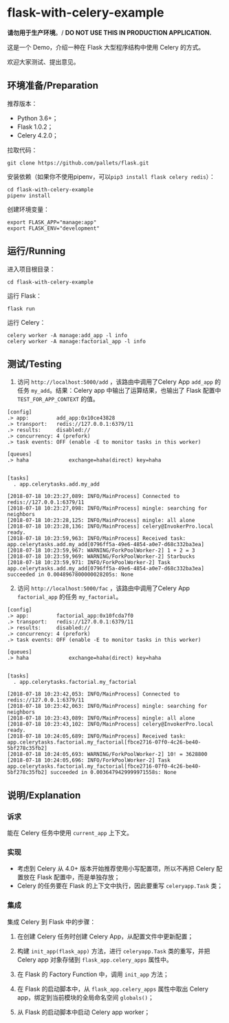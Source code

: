 # flask-with-celery-example
**请勿用于生产环境**。/ **DO NOT USE THIS IN PRODUCTION APPLICATION.**

这是一个 Demo，介绍一种在 Flask 大型程序结构中使用 Celery 的方式。

欢迎大家测试、提出意见。

## 环境准备/Preparation

推荐版本：

- Python 3.6+；
- Flask 1.0.2；
- Celery 4.2.0；

拉取代码：

```
git clone https://github.com/pallets/flask.git
```

安装依赖（如果你不使用pipenv，可以`pip3 install flask celery redis`）：

```
cd flask-with-celery-example
pipenv install
```

创建环境变量：

```
export FLASK_APP="manage:app"
export FLASK_ENV="development"
```

## 运行/Running

进入项目根目录：

```
cd flask-with-celery-example
```

运行 Flask：

```
flask run
```

运行 Celery：

```
celery worker -A manage:add_app -l info
celery worker -A manage:factorial_app -l info
```

## 测试/Testing

1. 访问 `http://localhost:5000/add` ，该路由中调用了Celery App `add_app` 的任务 `my_add`。结果：Celery app 中输出了运算结果，也输出了 Flask 配置中 `TEST_FOR_APP_CONTEXT` 的值。

```
[config]
.> app:         add_app:0x10ce43828
.> transport:   redis://127.0.0.1:6379/11
.> results:     disabled://
.> concurrency: 4 (prefork)
.> task events: OFF (enable -E to monitor tasks in this worker)

[queues]
.> haha             exchange=haha(direct) key=haha


[tasks]
  . app.celerytasks.add.my_add

[2018-07-18 10:23:27,089: INFO/MainProcess] Connected to redis://127.0.0.1:6379/11
[2018-07-18 10:23:27,098: INFO/MainProcess] mingle: searching for neighbors
[2018-07-18 10:23:28,125: INFO/MainProcess] mingle: all alone
[2018-07-18 10:23:28,136: INFO/MainProcess] celery@InvokerPro.local ready.
[2018-07-18 10:23:59,963: INFO/MainProcess] Received task: app.celerytasks.add.my_add[0796ff5a-49e6-4854-a0e7-d68c332ba3ea]
[2018-07-18 10:23:59,967: WARNING/ForkPoolWorker-2] 1 + 2 = 3
[2018-07-18 10:23:59,969: WARNING/ForkPoolWorker-2] Starbucks
[2018-07-18 10:23:59,971: INFO/ForkPoolWorker-2] Task app.celerytasks.add.my_add[0796ff5a-49e6-4854-a0e7-d68c332ba3ea] succeeded in 0.0048967800000028205s: None
```

2. 访问 `http://localhost:5000/fac` ，该路由中调用了Celery App `factorial_app` 的任务 `my_factorial`。

```
[config]
.> app:         factorial_app:0x10fcda7f0
.> transport:   redis://127.0.0.1:6379/11
.> results:     disabled://
.> concurrency: 4 (prefork)
.> task events: OFF (enable -E to monitor tasks in this worker)

[queues]
.> haha             exchange=haha(direct) key=haha


[tasks]
  . app.celerytasks.factorial.my_factorial

[2018-07-18 10:23:42,053: INFO/MainProcess] Connected to redis://127.0.0.1:6379/11
[2018-07-18 10:23:42,063: INFO/MainProcess] mingle: searching for neighbors
[2018-07-18 10:23:43,089: INFO/MainProcess] mingle: all alone
[2018-07-18 10:23:43,102: INFO/MainProcess] celery@InvokerPro.local ready.
[2018-07-18 10:24:05,689: INFO/MainProcess] Received task: app.celerytasks.factorial.my_factorial[fbce2716-07f0-4c26-be40-5bf278c35fb2]
[2018-07-18 10:24:05,693: WARNING/ForkPoolWorker-2] 10! = 3628800
[2018-07-18 10:24:05,696: INFO/ForkPoolWorker-2] Task app.celerytasks.factorial.my_factorial[fbce2716-07f0-4c26-be40-5bf278c35fb2] succeeded in 0.0036479429999971558s: None
```

## 说明/Explanation

### 诉求

能在 Celery 任务中使用 `current_app` 上下文。

### 实现

- 考虑到 Celery 从 4.0+ 版本开始推荐使用小写配置项，所以不再把 Celery 配置放在 Flask 配置中，而是单独存放；
- Celery 的任务要在 Flask 的上下文中执行，因此要重写 `celeryapp.Task` 类；

### 集成

集成 Celery 到 Flask 中的步骤：

1. 在创建 Celery 任务时创建 Celery App，从配置文件中更新配置；
2. 构建 `init_app(flask_app)` 方法，进行 `celeryapp.Task` 类的重写，并把 Celery app 对象存储到 `flask_app.celery_apps` 属性中。
3. 在 Flask 的 Factory Function 中，调用 `init_app` 方法；
4. 在 Flask 的启动脚本中，从 `flask_app.celery_apps` 属性中取出 Celery app，绑定到当前模块的全局命名空间 `globals()`；

5. 从 Flask 的启动脚本中启动 Celery app worker；


